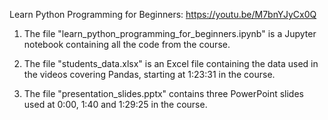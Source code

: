 Learn Python Programming for Beginners: https://youtu.be/M7bnYJyCx0Q

1. The file "learn_python_programming_for_beginners.ipynb" is a Jupyter notebook containing all the code from the course. 

2. The file "students_data.xlsx" is an Excel file containing the data used in the videos covering Pandas, starting at 1:23:31 in the course. 

3. The file "presentation_slides.pptx" contains three PowerPoint slides used at 0:00, 1:40 and 1:29:25 in the course.
